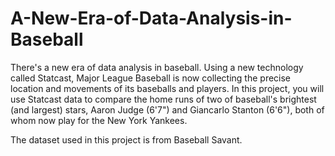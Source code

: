 # A-New-Era-of-Data-Analysis-in-Baseball

There's a new era of data analysis in baseball. Using a new technology called Statcast, Major League Baseball is now collecting the precise location and movements of its baseballs and players. In this project, you will use Statcast data to compare the home runs of two of baseball's brightest (and largest) stars, Aaron Judge (6'7") and Giancarlo Stanton (6'6"), both of whom now play for the New York Yankees.

The dataset used in this project is from Baseball Savant.
